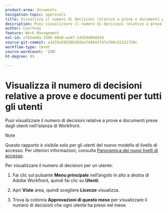 ```yaml
---
product-area: documents
navigation-topic: approvals
title: Visualizza il numero di decisioni relative a prove e documenti per tutti gli utenti
description: Puoi visualizzare il numero di decisioni relative a prove e documenti prese dagli utenti nell’istanza di Workfront.
author: Courtney
feature: Work Management
exl-id: e7b1ee0a-3306-49a8-aa4f-142b9d894834
source-git-commit: a1435e58328b592be749541f47af66c51331759c
workflow-type: tm+mt
source-wordcount: '129'
ht-degree: 0%

---
```


# Visualizza il numero di decisioni relative a prove e documenti per tutti gli utenti

Puoi visualizzare il numero di decisioni relative a prove e documenti prese dagli utenti nell’istanza di Workfront.

>[!NOTE]
>
>Questo rapporto è visibile solo per gli utenti del nuovo modello di livello di accesso. Per ulteriori informazioni, consulta [Panoramica dei nuovi livelli di accesso](/help/quicksilver/administration-and-setup/add-users/how-access-levels-work/access-level-overview.md).

Per visualizzare il numero di decisioni per un utente:

1. Fai clic sul pulsante **Menu principale** nell’angolo in alto a destra di Adobe Workfront, quindi fai clic su **Utenti**.

1. Apri **Viste** area, quindi scegliere **Licenze** visualizza.

1. Trova la colonna **Approvazioni di questo mese** per visualizzare il numero di decisioni che ogni utente ha preso nel mese.
